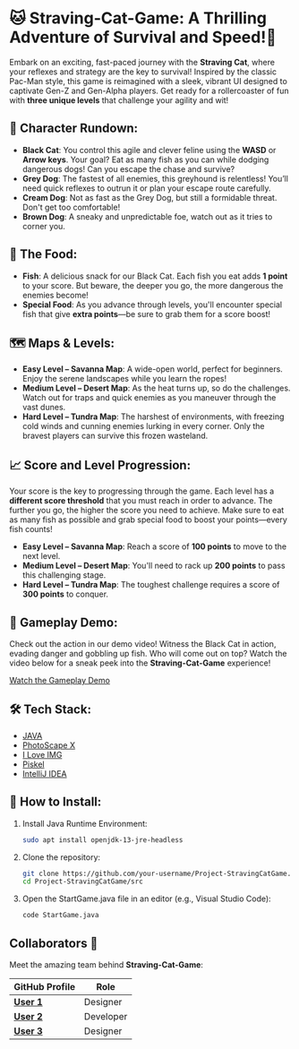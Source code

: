 # 🐱 Straving-Cat-Game: A Thrilling Adventure of Survival and Speed!🐶

Embark on an exciting, fast-paced journey with the **Straving Cat**, where your reflexes and strategy are the key to survival! Inspired by the classic Pac-Man style, this game is reimagined with a sleek, vibrant UI designed to captivate Gen-Z and Gen-Alpha players. Get ready for a rollercoaster of fun with **three unique levels** that challenge your agility and wit!

## 🐾 Character Rundown:
- **Black Cat**: You control this agile and clever feline using the **WASD** or **Arrow keys**. Your goal? Eat as many fish as you can while dodging dangerous dogs! Can you escape the chase and survive?
- **Grey Dog**: The fastest of all enemies, this greyhound is relentless! You’ll need quick reflexes to outrun it or plan your escape route carefully.
- **Cream Dog**: Not as fast as the Grey Dog, but still a formidable threat. Don't get too comfortable!
- **Brown Dog**: A sneaky and unpredictable foe, watch out as it tries to corner you.

## 🍴 The Food:
- **Fish**: A delicious snack for our Black Cat. Each fish you eat adds **1 point** to your score. But beware, the deeper you go, the more dangerous the enemies become!
- **Special Food**: As you advance through levels, you'll encounter special fish that give **extra points**—be sure to grab them for a score boost!

## 🗺️ Maps & Levels:
- **Easy Level – Savanna Map**: A wide-open world, perfect for beginners. Enjoy the serene landscapes while you learn the ropes!
- **Medium Level – Desert Map**: As the heat turns up, so do the challenges. Watch out for traps and quick enemies as you maneuver through the vast dunes.
- **Hard Level – Tundra Map**: The harshest of environments, with freezing cold winds and cunning enemies lurking in every corner. Only the bravest players can survive this frozen wasteland.

## 📈 Score and Level Progression:
Your score is the key to progressing through the game. Each level has a **different score threshold** that you must reach in order to advance. The further you go, the higher the score you need to achieve. Make sure to eat as many fish as possible and grab special food to boost your points—every fish counts!

- **Easy Level – Savanna Map**: Reach a score of **100 points** to move to the next level.
- **Medium Level – Desert Map**: You'll need to rack up **200 points** to pass this challenging stage.
- **Hard Level – Tundra Map**: The toughest challenge requires a score of **300 points** to conquer.

## 🎥 Gameplay Demo:
Check out the action in our demo video! Witness the Black Cat in action, evading danger and gobbling up fish. Who will come out on top? Watch the video below for a sneak peek into the **Straving-Cat-Game** experience!

[Watch the Gameplay Demo](https://drive.google.com/file/d/1wRT1DZVfcq2nm9dClRsmRhJZTqf1CM-t/view?usp=sharing)

## 🛠️ Tech Stack:
- [JAVA](https://www.oracle.com/java/)
- [PhotoScape X](https://x.photoscape.org/)
- [I Love IMG](https://www.iloveimg.com/)
- [Piskel](https://www.piskelapp.com/)
- [IntelliJ IDEA](https://www.jetbrains.com/idea/)

## 🚀 How to Install:
1. Install Java Runtime Environment:
   ```bash
   sudo apt install openjdk-13-jre-headless
2. Clone the repository:
   ```bash
   git clone https://github.com/your-username/Project-StravingCatGame.git
   cd Project-StravingCatGame/src
   ```
3. Open the StartGame.java file in an editor (e.g., Visual Studio Code):
   ```bash
   code StartGame.java
   ```
## Collaborators 🤝

Meet the amazing team behind **Straving-Cat-Game**:

|   GitHub Profile                           | Role                |
|--------------------------------------------|---------------------|
| [**User 1**](https://github.com/MMJIIIi)   | Designer            |
| [**User 2**](https://github.com/nnyPRO)    | Developer           |
| [**User 3**](https://github.com/ggodcatt)  | Designer            |

